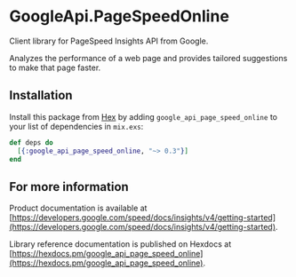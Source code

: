 # GoogleApi.PageSpeedOnline

Client library for PageSpeed Insights API from Google.

Analyzes the performance of a web page and provides tailored suggestions to make that page faster.

## Installation

Install this package from [Hex](https://hex.pm) by adding
`google_api_page_speed_online` to your list of dependencies in `mix.exs`:

```elixir
def deps do
  [{:google_api_page_speed_online, "~> 0.3"}]
end
```

## For more information

Product documentation is available at [https://developers.google.com/speed/docs/insights/v4/getting-started](https://developers.google.com/speed/docs/insights/v4/getting-started).

Library reference documentation is published on Hexdocs at
[https://hexdocs.pm/google_api_page_speed_online](https://hexdocs.pm/google_api_page_speed_online).
